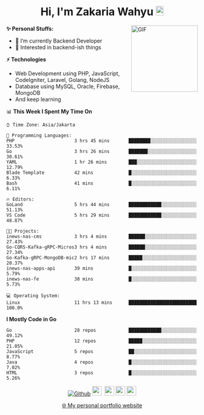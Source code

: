 <h1 align="center">Hi, I'm Zakaria Wahyu <img src="https://github.com/TheDudeThatCode/TheDudeThatCode/blob/master/Assets/Hi.gif" width="20px" height="25px"></h1>

<img align="right" alt="GIF" height="175px" src="https://www.nayakapratama.co.id/wp-content/uploads/2019/07/Website-Maintenance.gif" />

**✨ Personal Stuffs:**
- 🔭 I’m currently Backend Developer
- 🌱 Interested in backend-ish things

**⚡ Technologies**
- Web Development using PHP, JavaScript, CodeIgniter, Laravel, Golang, NodeJS
- Database using MySQL, Oracle, Firebase, MongoDB
- And keep learning

<!--START_SECTION:waka-->
📊 **This Week I Spent My Time On** 

```text
⌚︎ Time Zone: Asia/Jakarta

💬 Programming Languages: 
PHP                      3 hrs 45 mins       ████████░░░░░░░░░░░░░░░░░   33.53% 
Go                       3 hrs 26 mins       ███████░░░░░░░░░░░░░░░░░░   30.61% 
YAML                     1 hr 26 mins        ███░░░░░░░░░░░░░░░░░░░░░░   12.79% 
Blade Template           42 mins             █░░░░░░░░░░░░░░░░░░░░░░░░   6.33% 
Bash                     41 mins             █░░░░░░░░░░░░░░░░░░░░░░░░   6.11%

🔥 Editors: 
GoLand                   5 hrs 44 mins       ████████████░░░░░░░░░░░░░   51.13% 
VS Code                  5 hrs 29 mins       ████████████░░░░░░░░░░░░░   48.87%

🐱‍💻 Projects: 
inews-nas-cms            3 hrs 4 mins        ██████░░░░░░░░░░░░░░░░░░░   27.43% 
Go-CQRS-Kafka-gRPC-Micros3 hrs 4 mins        ██████░░░░░░░░░░░░░░░░░░░   27.34% 
Go-Kafka-gRPC-MongoDB-mic2 hrs 17 mins       █████░░░░░░░░░░░░░░░░░░░░   20.37% 
inews-nas-apps-api       39 mins             █░░░░░░░░░░░░░░░░░░░░░░░░   5.79% 
inews-nas-fe             38 mins             █░░░░░░░░░░░░░░░░░░░░░░░░   5.73%

💻 Operating System: 
Linux                    11 hrs 13 mins      █████████████████████████   100.0%

```

**I Mostly Code in Go** 

```text
Go                       28 repos            ████████████░░░░░░░░░░░░░   49.12% 
PHP                      12 repos            █████░░░░░░░░░░░░░░░░░░░░   21.05% 
JavaScript               5 repos             ██░░░░░░░░░░░░░░░░░░░░░░░   8.77% 
Java                     4 repos             █░░░░░░░░░░░░░░░░░░░░░░░░   7.02% 
HTML                     3 repos             █░░░░░░░░░░░░░░░░░░░░░░░░   5.26%

```



<!--END_SECTION:waka-->

<p align="center">
<a href="https://github.com/zakariawahyu" target="_blank"><img alt="Github" src="https://img.shields.io/badge/GitHub-%2312100E.svg?&style=for-the-badge&logo=Github&logoColor=white" /></a>
<a href="https://www.twitter.com/_zakariawahyu"><img src="https://img.shields.io/badge/twitter-%231DA1F2.svg?&style=for-the-badge&logo=twitter&logoColor=white" height=25></a> 
<a href="https://www.linkedin.com/in/zakariawahyu"><img src="https://img.shields.io/badge/linkedin-%230077B5.svg?&style=for-the-badge&logo=linkedin&logoColor=white" height=25></a> 
<a href="https://www.instagram.com/_zakariawahyu"><img src="https://img.shields.io/badge/instagram-%23E4405F.svg?&style=for-the-badge&logo=instagram&logoColor=white" height=25></a>
<a href="https://medium.com/@zakariawahyu"><img src="https://img.shields.io/badge/Medium-12100E?style=for-the-badge&logo=medium&logoColor=white" height=25></a>
</p>
<p align="center"><a href="https://www.zakariawahyu.com" target="_blank">🌐 My personal portfolio website</a></p>
